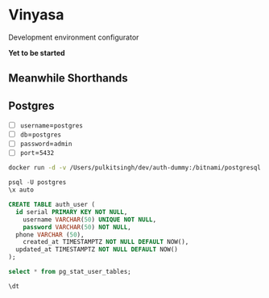 # Vinyasa
Development environment configurator

**Yet to be started**

## Meanwhile Shorthands

## Postgres
* [ ] `username`=`postgres`
* [ ] `db`=`postgres`
* [ ] `password`=`admin`
* [ ] `port`=`5432`

```sh
docker run -d -v /Users/pulkitsingh/dev/auth-dummy:/bitnami/postgresql -e POSTGRESQL_PASSWORD=admin -p 5432:5432 bitnami/postgresql:latest
```

```sql
psql -U postgres
\x auto

CREATE TABLE auth_user (
  id serial PRIMARY KEY NOT NULL,
	username VARCHAR(50) UNIQUE NOT NULL,
	password VARCHAR(50) NOT NULL,
  phone VARCHAR (50),
	created_at TIMESTAMPTZ NOT NULL DEFAULT NOW(),
  updated_at TIMESTAMPTZ NOT NULL DEFAULT NOW()
);

select * from pg_stat_user_tables;

\dt
```
